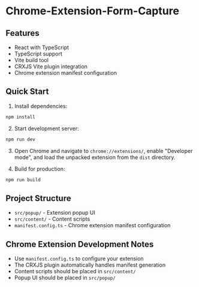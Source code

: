 # Chrome-Extension-Form-Capture


## Features

- React with TypeScript
- TypeScript support
- Vite build tool
- CRXJS Vite plugin integration
- Chrome extension manifest configuration

## Quick Start

1. Install dependencies:

```bash
npm install
```

2. Start development server:

```bash
npm run dev
```

3. Open Chrome and navigate to `chrome://extensions/`, enable "Developer mode", and load the unpacked extension from the `dist` directory.

4. Build for production:

```bash
npm run build
```

## Project Structure

- `src/popup/` - Extension popup UI
- `src/content/` - Content scripts
- `manifest.config.ts` - Chrome extension manifest configuration


## Chrome Extension Development Notes

- Use `manifest.config.ts` to configure your extension
- The CRXJS plugin automatically handles manifest generation
- Content scripts should be placed in `src/content/`
- Popup UI should be placed in `src/popup/`
